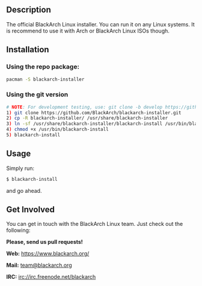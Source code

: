 ## Description

The official BlackArch Linux installer. You can run it on any Linux systems.
It is recommend to use it with Arch or BlackArch Linux ISOs though.

## Installation

### Using the repo package:
```sh
pacman -S blackarch-installer
```
### Using the git version

```bash
# NOTE: For development testing, use: git clone -b develop https://github.com/BlackArch/blackarch-installer.git
1) git clone https://github.com/BlackArch/blackarch-installer.git
2) cp -R blackarch-installer/ /usr/share/blackarch-installer
3) ln -sf /usr/share/blackarch-installer/blackarch-install /usr/bin/blackarch-install
4) chmod +x /usr/bin/blackarch-install
5) blackarch-install
```

## Usage

Simply run:
```sh
$ blackarch-install
```
and go ahead.

## Get Involved

You can get in touch with the BlackArch Linux team. Just check out the following:

**Please, send us pull requests!**

**Web:** https://www.blackarch.org/

**Mail:** team@blackarch.org

**IRC:** [irc://irc.freenode.net/blackarch](irc://irc.freenode.net/blackarch)
